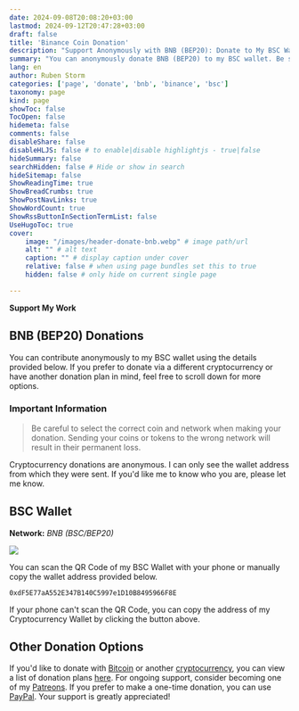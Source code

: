 ```yaml
---
date: 2024-09-08T20:08:20+03:00
lastmod: 2024-09-12T20:47:28+03:00
draft: false
title: 'Binance Coin Donation'
description: "Support Anonymously with BNB (BEP20): Donate to My BSC Wallet"
summary: "You can anonymously donate BNB (BEP20) to my BSC wallet. Be sure to select the correct coin and network, as mistakes can result in lost funds. Use the provided QR code or manually copy the wallet address to make your donation. Cryptocurrency donations are anonymous unless you choose to share your identity."
lang: en
author: Ruben Storm
categories: ['page', 'donate', 'bnb', 'binance', 'bsc']
taxonomy: page
kind: page
showToc: false
TocOpen: false
hidemeta: false
comments: false
disableShare: false
disableHLJS: false # to enable|disable highlightjs - true|false
hideSummary: false
searchHidden: false # Hide or show in search
hideSitemap: false
ShowReadingTime: true
ShowBreadCrumbs: true
ShowPostNavLinks: true
ShowWordCount: true
ShowRssButtonInSectionTermList: false
UseHugoToc: true
cover:
    image: "/images/header-donate-bnb.webp" # image path/url
    alt: "" # alt text
    caption: "" # display caption under cover
    relative: false # when using page bundles set this to true
    hidden: false # only hide on current single page

---
```


**Support My Work**  
## BNB (BEP20) Donations

You can contribute anonymously to my BSC wallet using the details provided below. If you prefer to donate via a different cryptocurrency or have another donation plan in mind, feel free to scroll down for more options.

### Important Information
> Be careful to select the correct coin and network when making your donation. Sending your coins or tokens to the wrong network will result in their permanent loss.

Cryptocurrency donations are anonymous. I can only see the wallet address from which they were sent. If you'd like me to know who you are, please let me know.

## BSC Wallet
**Network:** *BNB (BSC/BEP20)*

![][defQRcode]

You can scan the QR Code of my BSC Wallet with your phone or manually copy the wallet address provided below.

```
0xdF5E77aA552E347B140C5997e1D10B8495966F8E
```

If your phone can't scan the QR Code, you can copy the address of my Cryptocurrency Wallet by clicking the button above.

## Other Donation Options

If you'd like to donate with [Bitcoin][defDonateBitcoinLink] or another [cryptocurrency][defDonationLink], you can view a list of donation plans [here][defDonationLink]. For ongoing support, consider becoming one of my [Patreons][defPatreonLink]. If you prefer to make a one-time donation, you can use [PayPal][defPaypalLink]. Your support is greatly appreciated!

[defPatreonLink]: /en/pages/patreon/
[defDonationLink]: /en/donation/
[defDonateBitcoinLink]: /en/donation/bitcoin-donation/
[defPaypalLink]: /en/donation/paypal-donation/
[defQRcode]: /images/donation/donate-qr-bnb.webp